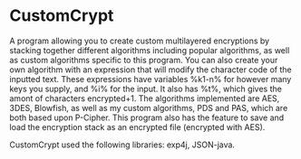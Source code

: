 # CustomCrypt
A program allowing you to create custom multilayered encryptions by stacking together different algorithms including popular algorithms, as well as custom algorithms specific to this program. You can also create your own algorithm with an expression that will modify the character code of the inputted text. These expressions have variables %k1-n% for however many keys you supply, and %i% for the input. It also has %t%, which gives the amont of characters encrypted+1. The algorithms implemented are AES, 3DES, Blowfish, as well as my custom algorithms, PDS and PAS, which are both based upon P-Cipher. This program also has the feature to save and load the encryption stack as an encrypted file (encrypted with AES).

CustomCrypt used the following libraries: exp4j, JSON-java.